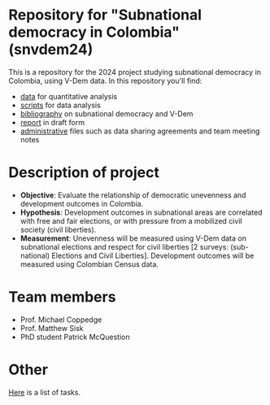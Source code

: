 # Repository for "Subnational democracy in Colombia" (snvdem24)
This is a repository for the 2024 project studying subnational democracy in Colombia, using V-Dem data. In this repository you'll find: 
- [data](data/) for quantitative analysis
- [scripts](scripts/) for data analysis
- [bibliography](biblio/) on subnational democracy and V-Dem
- [report](report/) in draft form
- [administrative](admin/) files such as data sharing agreements and team meeting notes

# Description of project
-   **Objective**: Evaluate the relationship of democratic unevenness and development outcomes in Colombia.
-   **Hypothesis**: Development outcomes in subnational areas are correlated with free and fair elections, or with pressure from a mobilized civil society (civil liberties).
-   **Measurement**: Unevenness will be measured using V-Dem data on subnational elections and respect for civil liberties [2 surveys: (sub-national) Elections and Civil Liberties]. Development outcomes will be measured using Colombian Census data.

# Team members
- Prof. Michael Coppedge
- Prof. Matthew Sisk
- PhD student Patrick McQuestion

# Other
[Here](https://docs.google.com/document/d/1i0Isx-ZnRlNuyg15rCJZc-FCtkK_rDmAW7N5mfGgxT4/edit?usp=sharing) is a list of tasks.
